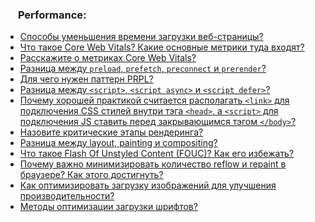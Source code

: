 <h3>
  <img src="../assets/performance.png" width="16" height="16" />
  <span>Performance:</span>
</h3>

- [Способы уменьшения времени загрузки веб-страницы?](https://youtu.be/nvktMVFM0_M?t=678)
- [Что такое Core Web Vitals? Какие основные метрики туда входят?](https://youtu.be/DQ0BLu6rZYc?t=214)
- [Расскажите о метриках Core Web Vitals?](https://youtu.be/DQ0BLu6rZYc?t=314)
- [Разница между `preload`, `prefetch`, `preconnect` и `prerender`?](https://youtu.be/DQ0BLu6rZYc?t=410)
- [Для чего нужен паттерн PRPL?](https://youtu.be/DQ0BLu6rZYc?t=519)
- [Разница между `<script>`, `<script async>` и `<script defer>`?](https://youtu.be/rlWgI7AvV18?t=77)
- [Почему хорошей практикой считается располагать `<link>` для подключения CSS стилей внутри тэга `<head>`, а `<script>` для подключения JS ставить перед закрывающимся тэгом `</body>`?](https://youtu.be/7TvS0iKR3_c?t=30)
- [Назовите критические этапы рендеринга?](https://youtu.be/3NGkctg4lsE?t=31)
- [Разница между layout, painting и compositing?](https://youtu.be/yvOXvZ8aEFo?t=209)
- [Что такое Flash Of Unstyled Content (FOUC)? Как его избежать?](https://youtu.be/yvOXvZ8aEFo?t=164)
- [Почему важно минимизировать количество reflow и repaint в браузере? Как этого достигнуть?](https://youtu.be/F2DHz6_y8LY?t=36)
- [Как оптимизировать загрузку изображений для улучшения производительности?](https://youtu.be/F2DHz6_y8LY?t=145)
- [Методы оптимизации загрузки шрифтов?](https://youtu.be/F2DHz6_y8LY?t=220)
